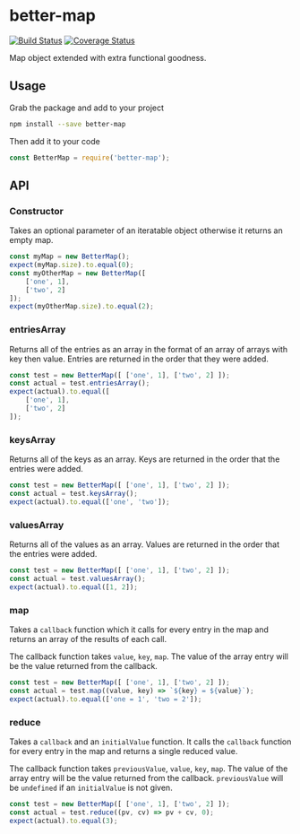 # better-map

[![Build Status](https://travis-ci.org/blacksun1/better-map.svg?branch=master)](https://travis-ci.org/blacksun1/better-map)
[![Coverage Status](https://coveralls.io/repos/github/blacksun1/better-map/badge.svg?branch=master)](https://coveralls.io/github/blacksun1/better-map?branch=master)

Map object extended with extra functional goodness.

## Usage

Grab the package and add to your project

```bash
npm install --save better-map
```

Then add it to your code

```js
const BetterMap = require('better-map');
```

## API

### Constructor

Takes an optional parameter of an iteratable object otherwise it returns an
empty map.

```js
const myMap = new BetterMap();
expect(myMap.size).to.equal(0);
const myOtherMap = new BetterMap([
	['one', 1],
	['two', 2]
]);
expect(myOtherMap.size).to.equal(2);
```

### entriesArray

Returns all of the entries as an array in the format of an array of arrays with
key then value. Entries are returned in the order that they were added.

```js
const test = new BetterMap([ ['one', 1], ['two', 2] ]);
const actual = test.entriesArray();
expect(actual).to.equal([
	['one', 1],
	['two', 2]
]);
```

### keysArray

Returns all of the keys as an array. Keys are returned in the order that the
entries were added.

```js
const test = new BetterMap([ ['one', 1], ['two', 2] ]);
const actual = test.keysArray();
expect(actual).to.equal(['one', 'two']);
```

### valuesArray

Returns all of the values as an array. Values are returned in the order that
the entries were added.

```js
const test = new BetterMap([ ['one', 1], ['two', 2] ]);
const actual = test.valuesArray();
expect(actual).to.equal([1, 2]);
```

### map

Takes a `callback` function which it calls for every entry in the map and
returns an array of the results of each call.

The callback function takes `value`, `key`, `map`. The value of the array entry
will be the value returned from the callback.

```js
const test = new BetterMap([ ['one', 1], ['two', 2] ]);
const actual = test.map((value, key) => `${key} = ${value}`);
expect(actual).to.equal(['one = 1', 'two = 2']);
```

### reduce

Takes a `callback` and an `initialValue` function. It calls the `callback`
function for every entry in the map and returns a single reduced value.

The callback function takes `previousValue`, `value`, `key`, `map`. The
value of the array entry will be the value returned from the callback.
`previousValue` will be `undefined` if an `initialValue` is not given.

```js
const test = new BetterMap([ ['one', 1], ['two', 2] ]);
const actual = test.reduce((pv, cv) => pv + cv, 0);
expect(actual).to.equal(3);
```
